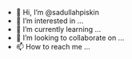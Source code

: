 - 👋 Hi, I’m @sadullahpiskin
- 👀 I’m interested in ...
- 🌱 I’m currently learning ...
- 💞️ I’m looking to collaborate on ...
- 📫 How to reach me ...

<!---
sadullahpiskin/sadullahpiskin is a ✨ special ✨ repository because its `README.md` (this file) appears on your GitHub profile.
You can click the Preview link to take a look at your changes.
--->
